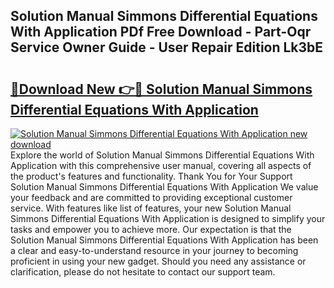 ## Solution Manual Simmons Differential Equations With Application PDf Free Download - Part-Oqr Service Owner Guide - User Repair Edition Lk3bE

# <h2><a href="http://bc61005.oget.top/?id=Solution+Manual+Simmons+Differential+Equations+With+Application">🔗Download New 👉🔴 Solution Manual Simmons Differential Equations With Application</a></h2>

[![Solution Manual Simmons Differential Equations With Application new download](https://i.imgur.com/5g1atiW.png)](http://bc61005.oget.top/?id=Solution+Manual+Simmons+Differential+Equations+With+Application)
Explore the world of Solution Manual Simmons Differential Equations With Application with this comprehensive user manual, covering all aspects of the product's features and functionality. Thank You for Your Support Solution Manual Simmons Differential Equations With Application We value your feedback and are committed to providing exceptional customer service. With features like list of features, your new Solution Manual Simmons Differential Equations With Application is designed to simplify your tasks and empower you to achieve more. Our expectation is that the Solution Manual Simmons Differential Equations With Application has been a clear and easy-to-understand resource in your journey to becoming proficient in using your new gadget. Should you need any assistance or clarification, please do not hesitate to contact our support team.
